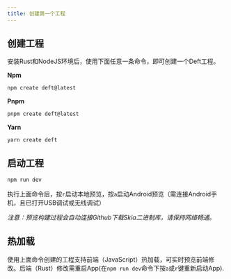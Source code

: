 ```yaml
---
title: 创建第一个工程
---
```


## 创建工程

安装Rust和NodeJS环境后，使用下面任意一条命令，即可创建一个Deft工程。

**Npm**
```bash
npm create deft@latest
```
**Pnpm**
```bash
pnpm create deft@latest
```
**Yarn**
```bash
yarn create deft
```

## 启动工程

```bash
npm run dev
```

执行上面命令后，按`r`启动本地预览，按`a`启动Android预览（需连接Android手机，且已打开USB调试或无线调试）

_注意：预览构建过程会自动连接Github下载Skia二进制库，请保持网络畅通。_

## 热加载

使用上面命令创建的工程支持前端（JavaScript）热加载，可实时预览前端修改。后端（Rust）修改需重启App(在`npm run dev`命令下按`a`或`r`键重新启动App).